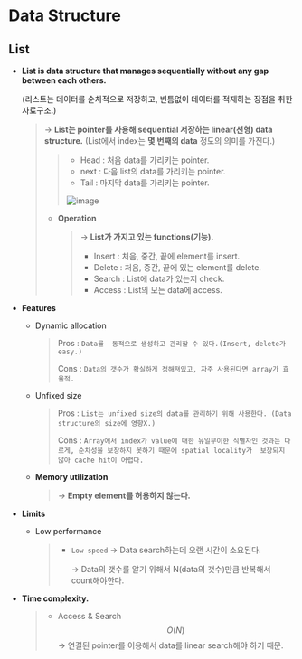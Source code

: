 # Data Structure

## List

- **List is data structure that manages sequentially without any gap between each others.**
  <br>

  (리스트는 데이터를 순차적으로 저장하고, 빈틈없이 데이터를 적재하는 장점을 취한 자료구조.)

  > → **List는 pointer를 사용해 sequential 저장하는 linear(선형) data structure.** (List에서 index는 **몇 번째의 data** 정도의 의미를 가진다.)
  >
  > > * Head : 처음 data를 가리키는 pointer.
  > > * next : 다음 list의 data를 가리키는 pointer.
  > > * Tail : 마지막 data를 가리키는 pointer.
  > >
  > > ![image](https://user-images.githubusercontent.com/23169707/66271184-106f9f80-e896-11e9-8d49-694187af74f3.png)
  >
  > * **Operation**
  >
  >   >→ **List가 가지고 있는 functions(기능).**
  >   >
  >   >- Insert : 처음, 중간, 끝에 element를 insert.
  >   >- Delete : 처음, 중간, 끝에 있는 element를 delete.
  >   >- Search : List에 data가 있는지 check.
  >   >- Access : List의 모든 data에 access.


- **Features**

  * Dynamic allocation

    > Pros : `Data를  동적으로 생성하고 관리할 수 있다.(Insert, delete가 easy.)`
    >
    > Cons : `Data의 갯수가 확실하게 정해져있고, 자주 사용된다면 array가 효율적.`
  
  * Unfixed size
  
    > Pros : `List는 unfixed size의 data를 관리하기 위해 사용한다. (Data structure의 size에 영향X.)`
    >
    > Cons : `Array에서 index가 value에 대한 유일무이한 식별자인 것과는 다르게, 순차성을 보장하지 못하기 때문에 spatial locality가  보장되지 않아 cache hit이 어렵다.`

  * **Memory utilization**

    > → **Empty element를 허용하지 않는다.**
  
- **Limits**

  * Low performance

    > * `Low speed`
    >   	→ Data search하는데 오랜 시간이 소요된다.				 
    >
    >   → Data의 갯수를 알기 위해서 N(data의 갯수)만큼 반복해서 count해야한다.
  


- **Time complexity.**

  > * Access & Search 
  >   $$
  >   O(N)
  >   $$
  >   → 연결된 pointer를 이용해서 data를 linear search해야 하기 때문.
  >